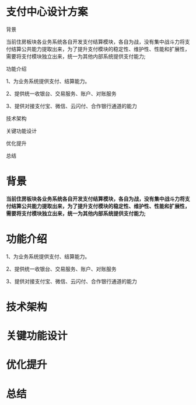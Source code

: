 # 支付中心设计方案

 背景 

当前住房板块各业务系统各自开发支付结算模块，各自为战，没有集中战斗力将支付结算公共能力提取出来，为了提升支付模块的稳定性、维护性、性能和扩展性，需要将支付模块独立出来，统一为其他内部系统提供支付能力;

 功能介绍 

1、为业务系统提供支付、结算能力。

2、提供统一收银台、交易服务、账户、对账服务

3、提供对接支付宝、微信、云闪付、合作银行通道的能力

 技术架构 



 关键功能设计 

 优化提升 

总结
# 背景

**当前住房板块各业务系统各自开发支付结算模块，各自为战，没有集中战斗力将支付结算公共能力提取出来，为了提升支付模块的稳定性、维护性、性能和扩展性，需要将支付模块独立出来，统一为其他内部系统提供支付能力;**

# 功能介绍

1、为业务系统提供支付、结算能力。

2、提供统一收银台、交易服务、账户、对账服务

3、提供对接支付宝、微信、云闪付、合作银行通道的能力

# 技术架构



# 关键功能设计

# 优化提升

# 总结






